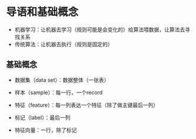 # 导语和基础概念

- 机器学习：让机器去学习（规则可能是会变化的）给算法喂数据，让算法去寻找关系
- 传统算法：让机器去执行（规则是固定的）

## 基础概念

- 数据集（data set）：数据整体（一张表）
- 样本（sample）：每一行，一个record
- 特征（feature）：每一列表达一个特征（除了做主键最后一列）
- 标记（label）：最后一列

- 特征向量：一行，除了标记


